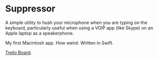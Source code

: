 # Suppressor

A simple utility to hush your microphone when you are typing on the
keyboard, particularly useful when using a VOIP app (like Skype) on an
Apple laptop as a speakerphone.

My first Macintosh app.  How weird.  Written in Swift.

[Trello Board](https://trello.com/b/DS797sAt/suppressor).
